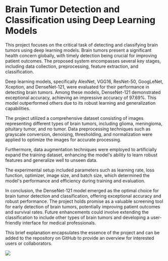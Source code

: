 # Brain Tumor Detection and Classification using Deep Learning Models
<p>

This project focuses on the critical task of detecting and classifying brain tumors using deep learning models. Brain tumors present a significant health concern globally, with timely detection being crucial for improving patient outcomes. The proposed system encompasses several key stages, including data collection, preprocessing, feature extraction, and classification.

Deep learning models, specifically AlexNet, VGG16, ResNet-50, GoogLeNet, Xception, and DenseNet-121, were evaluated for their performance in detecting brain tumors. Among these models, DenseNet-121 demonstrated exceptional accuracy, achieving an impressive accuracy of 97.69%. This model outperformed others due to its robust learning and generalization capabilities.

The project utilized a comprehensive dataset consisting of images representing different types of brain tumors, including glioma, meningioma, pituitary tumor, and no tumor. Data preprocessing techniques such as grayscale conversion, denoising, thresholding, and normalization were applied to optimize the images for accurate processing.

Furthermore, data augmentation techniques were employed to artificially expand the training dataset, enhancing the model's ability to learn robust features and generalize well to unseen data.

The experimental setup included parameters such as learning rate, loss function, optimizer, image size, and batch size, which determined the model's performance and efficiency during training and evaluation.

In conclusion, the DenseNet-121 model emerged as the optimal choice for brain tumor detection and classification, offering exceptional accuracy and robust performance. The project holds promise as a valuable screening tool for early detection of brain tumors, potentially improving patient outcomes and survival rates. Future enhancements could involve extending the classification to include other types of brain tumors and developing a user-friendly interface for medical professionals.

This brief explanation encapsulates the essence of the project and can be added to the repository on GitHub to provide an overview for interested users or collaborators.
  
</p>

<img src = "PEIS presentation certificate-42.jpg"></img>
